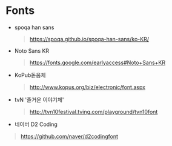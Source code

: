 # Fonts

- spoqa han sans
  > https://spoqa.github.io/spoqa-han-sans/ko-KR/

- Noto Sans KR
  > https://fonts.google.com/earlyaccess#Noto+Sans+KR

- KoPub돋움체
  > http://www.kopus.org/biz/electronic/font.aspx

- tvN '즐거운 이야기체'
  > http://tvn10festival.tving.com/playground/tvn10font

- 네이버 D2 Coding
 > https://github.com/naver/d2codingfont
